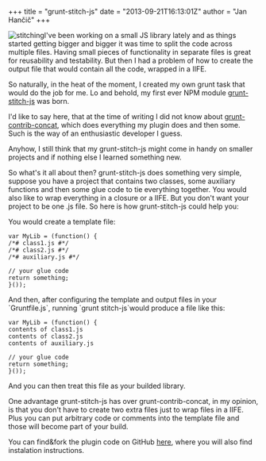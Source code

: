 +++
title = "grunt-stitch-js"
date = "2013-09-21T16:13:01Z"
author = "Jan Hančič"
+++

![stitching](/post_images/stitching.jpg)I've been working on a small JS library lately and as things started getting bigger and bigger it was time to split the code across multiple files. Having small pieces of functionality in separate files is great for reusability and testability. But then I had a problem of how to create the output file that would contain all the code, wrapped in a IIFE.

So naturally, in the heat of the moment, I created my own grunt task that would do the job for me. Lo and behold, my first ever NPM module [grunt-stitch-js](https://github.com/janhancic/grunt-stitch-js "grunt-stitch-js") was born.

I'd like to say here, that at the time of writing I did not know about [grunt-contrib-concat](https://github.com/gruntjs/grunt-contrib-concat), which does everything my plugin does and then some. Such is the way of an enthusiastic developer I guess.

Anyhow, I still think that my grunt-stitch-js might come in handy on smaller projects and if nothing else I learned something new.

So what's it all about then? grunt-stitch-js does something very simple, suppose you have a project that contains two classes, some auxiliary functions and then some glue code to tie everything together. You would also like to wrap everything in a closure or a IIFE. But you don't want your project to be one .js file. So here is how grunt-stitch-js could help you:

You would create a template file:

```
var MyLib = (function() {
/*# class1.js #*/
/*# class2.js #*/
/*# auxiliary.js #*/

// your glue code
return something;
}());

```

And then, after configuring the template and output files in your \`Gruntfile.js\`, running \`grunt stitch-js\`would produce a file like this:

```
var MyLib = (function() {
contents of class1.js
contents of class2.js
contents of auxiliary.js

// your glue code
return something;
}());

```

And you can then treat this file as your builded library.

One advantage grunt-stitch-js has over grunt-contrib-concat, in my opinion, is that you don't have to create two extra files just to wrap files in a IIFE. Plus you can put arbitrary code or comments into the template file and those will become part of your build.

You can find&fork the plugin code on GitHub [here](https://github.com/janhancic/grunt-stitch-js), where you will also find instalation instructions.
